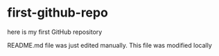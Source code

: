 # first-github-repo

here is my first GitHub repository

README.md file was just edited manually. This file was modified locally
